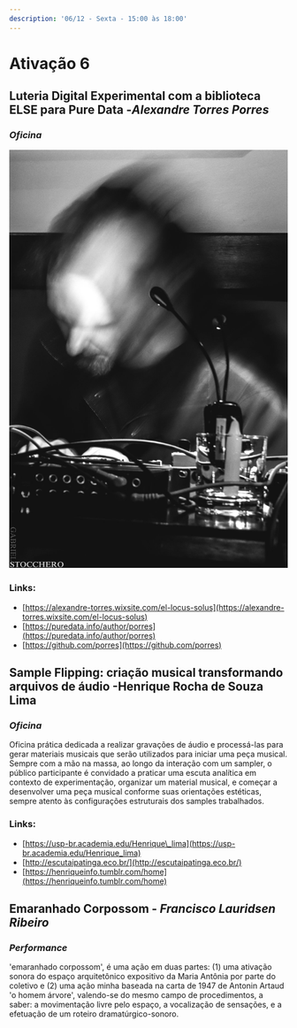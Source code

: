 ```yaml
---
description: '06/12 - Sexta - 15:00 às 18:00'
---
```


# Ativação 6

## **Luteria Digital Experimental com a biblioteca ELSE para Pure Data -** ​_Alexandre Torres Porres_

### _Oficina_

![](../../../../../.gitbook/assets/porres.jpg)

### Links:

* [https://alexandre-torres.wixsite.com/el-locus-solus](https://alexandre-torres.wixsite.com/el-locus-solus)
* [https://puredata.info/author/porres](https://puredata.info/author/porres)
* [https://github.com/porres](https://github.com/porres)

## **Sample Flipping: criação musical transformando arquivos de áudio -** ​Henrique Rocha de Souza Lima

### _Oficina_

Oficina prática dedicada a realizar gravações de áudio e processá-las para gerar materiais musicais que serão utilizados para iniciar uma peça musical. Sempre com a mão na massa, ao longo da interação com um sampler, o público participante é convidado a praticar uma escuta analítica em contexto de experimentação, organizar um material musical, e começar a desenvolver uma peça musical conforme suas orientações estéticas, sempre atento às configurações estruturais dos samples trabalhados.

### Links:

* [https://usp-br.academia.edu/Henrique\_lima](https://usp-br.academia.edu/Henrique_lima)
* [http://escutaipatinga.eco.br/](http://escutaipatinga.eco.br/)
* [https://henriqueinfo.tumblr.com/home](https://henriqueinfo.tumblr.com/home)



## **Emaranhado Corpossom -** ​_Francisco Lauridsen Ribeiro_

### _Performance_

'emaranhado corpossom', é uma ação em duas partes: \(1\) uma ativação sonora do espaço arquitetônico expositivo da Maria Antônia por parte do coletivo e \(2\) uma ação minha baseada na carta de 1947 de Antonin Artaud 'o homem árvore', valendo-se do mesmo campo de procedimentos, a saber: a movimentação livre pelo espaço, a vocalização de sensações, e a efetuação de um roteiro dramatúrgico-sonoro.

